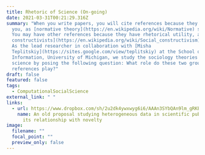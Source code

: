 ```yaml
---
title: Rhetoric of Science (On-going)
date: 2021-03-31T00:21:29.316Z
summary: "When you write papers, you will cite references because they inspired
  you, as [normative theory](https://en.wikipedia.org/wiki/Normative) states.
  You may have other references because they have rhetorical utility, as [social
  constructivists](https://en.wikipedia.org/wiki/Social_constructivism) assert.
  As the lead researcher in collaboration with [Misha
  Teplitskiy](https://sites.google.com/view/teplitskiy) at the School of
  Information, University of Michigan, we study the sociology theories in
  science by posing the following question: What role do these two groups of
  references play?"
draft: false
featured: false
tags:
  - ComputationalSocialScience
external_link: " "
links:
  - url: https://www.dropbox.com/sh/2u2dk4ywxwyg6i6/AAAn3SYbQAn9lm_gRKEgw4W8a?dl=0
    name: An old proposal studying heterogeneous data in scientific publication and
      its relationship with novelty
image:
  filename: ""
  focal_point: ""
  preview_only: false
---
```

